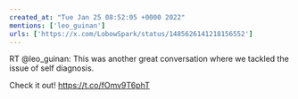```yaml
---
created_at: "Tue Jan 25 08:52:05 +0000 2022"
mentions: ['leo_guinan']
urls: ['https://x.com/LobowSpark/status/1485626141218156552']
---
```


RT @leo_guinan: This was another great conversation where we tackled the issue of self diagnosis. 

Check it out! https://t.co/fOmv9T6phT